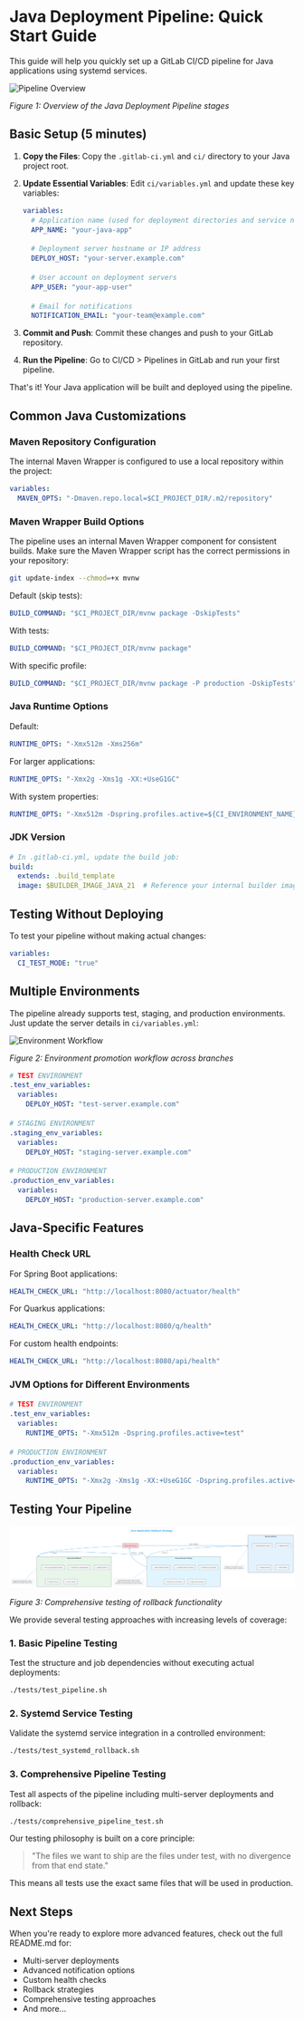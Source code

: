 # Java Deployment Pipeline: Quick Start Guide

This guide will help you quickly set up a GitLab CI/CD pipeline for Java applications using systemd services.

![Pipeline Overview](diagrams/pipeline_overview_improved.png)

*Figure 1: Overview of the Java Deployment Pipeline stages*

## Basic Setup (5 minutes)

1. **Copy the Files**: Copy the `.gitlab-ci.yml` and `ci/` directory to your Java project root.

2. **Update Essential Variables**: Edit `ci/variables.yml` and update these key variables:
   ```yaml
   variables:
     # Application name (used for deployment directories and service names)
     APP_NAME: "your-java-app"
     
     # Deployment server hostname or IP address
     DEPLOY_HOST: "your-server.example.com"
     
     # User account on deployment servers
     APP_USER: "your-app-user"
     
     # Email for notifications
     NOTIFICATION_EMAIL: "your-team@example.com"
   ```

3. **Commit and Push**: Commit these changes and push to your GitLab repository.

4. **Run the Pipeline**: Go to CI/CD > Pipelines in GitLab and run your first pipeline.

That's it! Your Java application will be built and deployed using the pipeline.

## Common Java Customizations

### Maven Repository Configuration

The internal Maven Wrapper is configured to use a local repository within the project:

```yaml
variables:
  MAVEN_OPTS: "-Dmaven.repo.local=$CI_PROJECT_DIR/.m2/repository"
```

### Maven Wrapper Build Options

The pipeline uses an internal Maven Wrapper component for consistent builds. Make sure the Maven Wrapper script has the correct permissions in your repository:

```bash
git update-index --chmod=+x mvnw
```

Default (skip tests):
```yaml
BUILD_COMMAND: "$CI_PROJECT_DIR/mvnw package -DskipTests"
```

With tests:
```yaml
BUILD_COMMAND: "$CI_PROJECT_DIR/mvnw package"
```

With specific profile:
```yaml
BUILD_COMMAND: "$CI_PROJECT_DIR/mvnw package -P production -DskipTests"
```

### Java Runtime Options

Default:
```yaml
RUNTIME_OPTS: "-Xmx512m -Xms256m"
```

For larger applications:
```yaml
RUNTIME_OPTS: "-Xmx2g -Xms1g -XX:+UseG1GC"
```

With system properties:
```yaml
RUNTIME_OPTS: "-Xmx512m -Dspring.profiles.active=${CI_ENVIRONMENT_NAME} -Dserver.port=8080"
```

### JDK Version

```yaml
# In .gitlab-ci.yml, update the build job:
build:
  extends: .build_template
  image: $BUILDER_IMAGE_JAVA_21  # Reference your internal builder image
```

## Testing Without Deploying

To test your pipeline without making actual changes:

```yaml
variables:
  CI_TEST_MODE: "true"
```

## Multiple Environments

The pipeline already supports test, staging, and production environments. Just update the server details in `ci/variables.yml`:

![Environment Workflow](diagrams/environment_workflow_improved.png)

*Figure 2: Environment promotion workflow across branches*

```yaml
# TEST ENVIRONMENT
.test_env_variables:
  variables:
    DEPLOY_HOST: "test-server.example.com"

# STAGING ENVIRONMENT
.staging_env_variables:
  variables:
    DEPLOY_HOST: "staging-server.example.com"

# PRODUCTION ENVIRONMENT
.production_env_variables:
  variables:
    DEPLOY_HOST: "production-server.example.com"
```

## Java-Specific Features

### Health Check URL

For Spring Boot applications:
```yaml
HEALTH_CHECK_URL: "http://localhost:8080/actuator/health"
```

For Quarkus applications:
```yaml
HEALTH_CHECK_URL: "http://localhost:8080/q/health"
```

For custom health endpoints:
```yaml
HEALTH_CHECK_URL: "http://localhost:8080/api/health"
```

### JVM Options for Different Environments

```yaml
# TEST ENVIRONMENT
.test_env_variables:
  variables:
    RUNTIME_OPTS: "-Xmx512m -Dspring.profiles.active=test"

# PRODUCTION ENVIRONMENT
.production_env_variables:
  variables:
    RUNTIME_OPTS: "-Xmx2g -Xms1g -XX:+UseG1GC -Dspring.profiles.active=production"
```

## Testing Your Pipeline

![Rollback Strategy](diagrams/Rollback%20Strategy.png)

*Figure 3: Comprehensive testing of rollback functionality*

We provide several testing approaches with increasing levels of coverage:

### 1. Basic Pipeline Testing

Test the structure and job dependencies without executing actual deployments:

```bash
./tests/test_pipeline.sh
```

### 2. Systemd Service Testing

Validate the systemd service integration in a controlled environment:

```bash
./tests/test_systemd_rollback.sh
```

### 3. Comprehensive Pipeline Testing

Test all aspects of the pipeline including multi-server deployments and rollback:

```bash
./tests/comprehensive_pipeline_test.sh
```

Our testing philosophy is built on a core principle:

> "The files we want to ship are the files under test, with no divergence from that end state."

This means all tests use the exact same files that will be used in production.

## Next Steps

When you're ready to explore more advanced features, check out the full README.md for:
- Multi-server deployments
- Advanced notification options
- Custom health checks
- Rollback strategies
- Comprehensive testing approaches
- And more...
